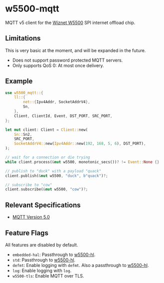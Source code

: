 # w5500-mqtt

MQTT v5 client for the [Wiznet W5500] SPI internet offload chip.

## Limitations

This is very basic at the moment, and will be expanded in the future.

* Does not support password protected MQTT servers.
* Only supports QoS 0: At most once delivery.

## Example

```rust
use w5500_mqtt::{
    ll::{
        net::{Ipv4Addr, SocketAddrV4},
        Sn,
    },
    Client, ClientId, Event, DST_PORT, SRC_PORT,
};

let mut client: Client = Client::new(
    Sn::Sn2,
    SRC_PORT,
    SocketAddrV4::new(Ipv4Addr::new(192, 168, 5, 6), DST_PORT),
);

// wait for a connection or die trying
while client.process(&mut w5500, monotonic_secs())? != Event::None {}

// publish to "duck" with a payload "quack"
client.publish(&mut w5500, "duck", b"quack")?;

// subscribe to "cow"
client.subscribe(&mut w5500, "cow")?;
```

## Relevant Specifications

* [MQTT Version 5.0](https://docs.oasis-open.org/mqtt/mqtt/v5.0/mqtt-v5.0.html)

## Feature Flags

All features are disabled by default.

* `embedded-hal`: Passthrough to [w5500-hl].
* `std`: Passthrough to [w5500-hl].
* `defmt`: Enable logging with `defmt`. Also a passthrough to [w5500-hl].
* `log`: Enable logging with `log`.
* `w5500-tls`: Enable MQTT over TLS.

[w5500-hl]: https://crates.io/crates/w5500-hl
[Wiznet W5500]: https://www.wiznet.io/product-item/w5500/
